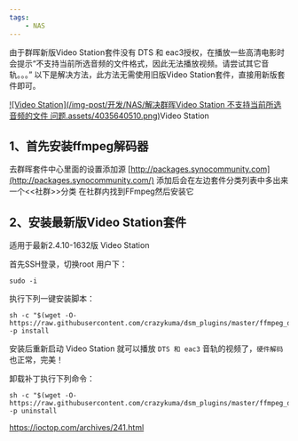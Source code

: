 ```yaml
---
tags:
    - NAS
---
```


由于群晖新版Video Station套件没有 DTS 和 eac3授权，在播放一些高清电影时会提示“不支持当前所选音频的文件格式，因此无法播放视频。请尝试其它音轨。。。”
以下是解决方法，此方法无需使用旧版Video Station套件，直接用新版套件即可。

[![Video Station](/img-post/开发/NAS/解决群晖Video Station 不支持当前所选音频的文件 问题.assets/4035640510.png)](https://ioctop.com/usr/uploads/2021/05/4035640510.png)Video Station



## 1、首先安装ffmpeg解码器

去群晖套件中心里面的设置添加源
[http://packages.synocommunity.com](http://packages.synocommunity.com/)
添加后会在左边套件分类列表中多出来一个<<社群>>分类
在社群内找到FFmpeg然后安装它

## 2、安装最新版Video Station套件

适用于最新2.4.10-1632版 Video Station

首先SSH登录，切换root 用户下：

```
sudo -i
```

执行下列一键安装脚本：

```
sh -c "$(wget -O- https://raw.githubusercontent.com/crazykuma/dsm_plugins/master/ffmpeg_dts_eac3_patch.sh)" -p install
```

安装后重新启动 Video Station 就可以播放 `DTS 和 eac3` 音轨的视频了，`硬件解码`也正常，完美！

卸载补丁执行下列命令：

```
sh -c "$(wget -O- https://raw.githubusercontent.com/crazykuma/dsm_plugins/master/ffmpeg_dts_eac3_patch.sh)" -p uninstall
```

https://ioctop.com/archives/241.html